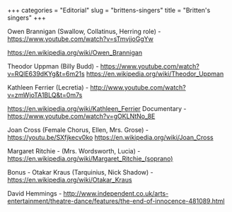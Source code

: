 +++
categories = "Editorial"
slug = "brittens-singers"
title = "Britten&#039;s singers"
+++

Owen Brannigan (Swallow, Collatinus, Herring role) - https://www.youtube.com/watch?v=sTmvjjoGgYw

https://en.wikipedia.org/wiki/Owen_Brannigan

Theodor Uppman (Billy Budd) - https://www.youtube.com/watch?v=RQlE639dKYg&t=6m21s
https://en.wikipedia.org/wiki/Theodor_Uppman
 
Kathleen Ferrier (Lecretia) - http://www.youtube.com/watch?v=zmWjoTA1BLQ&t=0m7s

https://en.wikipedia.org/wiki/Kathleen_Ferrier
Documentary - https://www.youtube.com/watch?v=gOKLNtNo_8E

Joan Cross (Female Chorus, Ellen, Mrs. Grose) - https://youtu.be/SXfjkecv0ko
https://en.wikipedia.org/wiki/Joan_Cross

Margaret Ritchie - (Mrs. Wordsworth, Lucia) -
https://en.wikipedia.org/wiki/Margaret_Ritchie_(soprano)

Bonus - Otakar Kraus (Tarquinius, Nick Shadow) - https://en.wikipedia.org/wiki/Otakar_Kraus

David Hemmings - http://www.independent.co.uk/arts-entertainment/theatre-dance/features/the-end-of-innocence-481089.html


